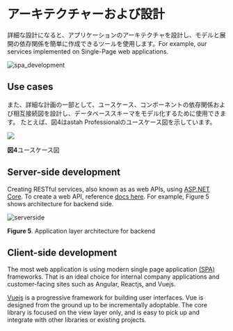 # アーキテクチャーおよび設計

詳細な設計になると、アプリケーションのアーキテクチャを設計し、モデルと展開の依存関係を簡単に作成できるツールを使用します。For example, our services implemented on Single-Page web applications.

![spa_development](~@assets/image/architecture_development_spa.png)

## Use cases

また、詳細な計画の一部として、ユースケース、コンポーネントの依存関係および相互接続図を設計し、データベーススキーマをモデル化するために使用できます。
たとえば、図4はastah Professionalのユースケース図を示しています。

<img src="~@assets/image/architec_Design_Modeling.png" width="" height=""/><br />

**図4**ユースケース図

<!-- <br />

また、設計段階で役立つガイドを提供します。 これには、アプリケーションのタイプの典型的な設計に関するアーキテクチャ情報が含まれ、ソフトウェアが要件を満たしていることを確認します。
たとえば、図5は、ASP.NET Core MVCを使用するWebアプリケーションを示しています。ASP.NETCore MVCは、Model-View-Controllerデザインを組み合わせたDDDパターンを使用してWebアプリとAPIを構築するためのリッチフレームワークです。 -->

## Server-side development

Creating RESTful services, also known as as web APIs, using [ASP.NET Core](https://docs.microsoft.com/en-us/aspnet/core/web-api/?view=aspnetcore-3.1). To create a web API, reference [docs here](https://docs.microsoft.com/en-us/aspnet/core/tutorials/first-web-api?view=aspnetcore-3.1&tabs=visual-studio). For example, Figure 5 shows architecture for backend side.

![serverside](~@assets/image/architec_design_model_backend_.png)

**Figure 5**. Application layer architecture for backend

## Client-side development

The most web application is using modern single page application [(SPA)](https://docs.microsoft.com/en-us/aspnet/core/client-side/spa-services?view=aspnetcore-3.1) frameworks. That is an ideal choice for internal company applications and customer-facing sites such as Angular, Reactjs, and Vuejs.

[Vuejs](https://vuejs.org) is a progressive framework for building user interfaces. Vue is designed from the ground up to be incrementally adoptable. The core library is focused on the view layer only, and is easy to pick up and integrate with other libraries or existing projects.

<!-- <img src="~@assets/image/architec_design_model_backend_.png" width="" height=""/><br />

**図5**バックエンドのアプリケーション層アーキテクチャ

## セキュリティ

Webアプリケーションのセキュリティは、アプリケーションのコードの脆弱性を悪用するさまざまなセキュリティの脅威からWebサイトとオンラインサービスを保護するプロセスです。 認証とは、リクエストで提供された資格情報を信頼できるデータストア内の資格情報と比較するプロセスです。 承認は、ユーザーIDに基づいて特定のリソースへのアクセスを制限するプロセスです。 たとえば、図5は、KeyCloakであるクライアントからの要求を保護することに関する3番目のセキュリティ上の懸念を示しています。

### Web APIの保護

<img src="~@assets/image/architect_design_security.png" width="" height=""/><br />

**図5-1**Web APIのトークンベースの認証

## クライアントコミュニケーション

ほとんどのWebアプリケーションは、最新の単一ページアプリケーションフレームワークを使用しています。 これは、社内のアプリケーションや、Angular、Reactjs、Vue.jsなどの顧客向けサイトに最適です。 -->
